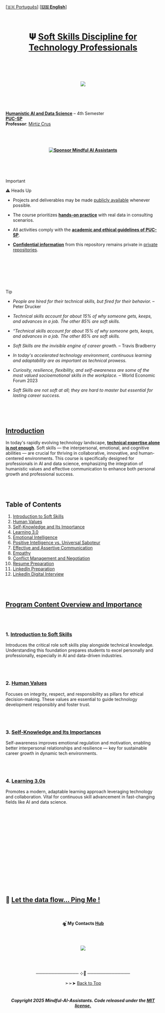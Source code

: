 

<br>
 
 
 \[[🇧🇷 Português](README.pt_BR.md)\] \[**[🇺🇸 English](README.md)**\]


<br>


# <p align="center">  𝚿 [Soft Skills Discipline for Technology Professionals]()

<br><br><br>


<p align="center">
   <img src="https://github.com/user-attachments/assets/791a69e2-d09a-429f-9257-f6667fff5c04 ">
 </p>

<br><br><br>


[**Humanistic AI and Data Science**]() – 4th Semester  
[**PUC-SP**]()   
**Professor**: [Mirtiz Crus]()


<br><br>




#### <p align="center"> [![Sponsor Mindful AI Assistants](https://img.shields.io/badge/Sponsor-%C2%B7%C2%B7%C2%B7%20Mindful%20AI%20Assistants%20%C2%B7%C2%B7%C2%B7-brightgreen?logo=GitHub)](https://github.com/sponsors/Mindful-AI-Assistants)



<!--Confidentiality Statement-->

<br><br><br>


> [!IMPORTANT]
>
> ⚠️ Heads Up 
>
> * Projects and deliverables may be made [publicly available]() whenever possible.
>
> * The course prioritizes [**hands-on practice**]() with real data in consulting scenarios.
>
> *  All activities comply with the [**academic and ethical guidelines of PUC-SP**]().
>
> * [**Confidential information**]() from this repository remains private in [private repositories]().
>
>  

<br>

#  

<br><br>

<!--End-->


> [!TIP]
>
>  * *People are hired for their technical skills, but fired for their behavior.* – Peter Drucker
> 
>  * *Technical skills account for about 15% of why someone gets, keeps, and advances in a job. The other 85% are soft skills.*  
>
>  * *“Technical skills account for about 15% of why someone gets, keeps, and advances in a job. The other 85% are soft skills.*
>
>   * *Soft Skills are the invisible engine of career growth.* – Travis Bradberry
>
>   * *In today's accelerated technology environment, continuous learning and adaptability are as important as technical prowess.*
>
>  * *Curiosity, resilience, flexibility, and self-awareness are some of the most valued socioemotional skills in the workplace.* – World Economic Forum 2023
>
>  * *Soft Skills are not soft at all; they are hard to master but essential for lasting career success.*
>


<br><br><br>

<!--End-->



## [Introduction]()

In today's rapidly evolving technology landscape, [**technical expertise alone is not enough**](). Soft skills — the interpersonal, emotional, and cognitive abilities — are crucial for thriving in collaborative, innovative, and human-centered environments. This course is specifically designed for professionals in AI and data science, emphasizing the integration of humanistic values and effective communication to enhance both personal growth and professional success.


<br><br>



## Table of Contents

1. [Introduction to Soft Skills](#1-introduction-to-soft-skills)
2. [Human Values](#2-human-values)
3. [Self-Knowledge and Its Importance](#3-self-knowledge-and-its-importance)
4. [Learning 3.0](#4-learning-30)
5. [Emotional Intelligence](#5-emotional-intelligence)
6. [Positive Intelligence vs. Universal Saboteur](#6-positive-intelligence-vs-universal-saboteur)
7. [Effective and Assertive Communication](#7-effective-and-assertive-communication)
8. [Empathy](#8-empathy)
9. [Conflict Management and Negotiation](#9-conflict-management-and-negotiation)
10. [Resume Preparation](#10-resume-preparation)
11. [LinkedIn Preparation](#11-linkedin-preparation)
12. [LinkedIn Digital Interview](#12-linkedin-digital-interview)


<br><br>


## [Program Content Overview and Importance]()

<br><br>

### 1. [Introduction to Soft Skills]()

Introduces the critical role soft skills play alongside technical knowledge. Understanding this foundation prepares students to excel personally and professionally, especially in AI and data-driven industries.


<br><br>


### 2. [Human Values]()

Focuses on integrity, respect, and responsibility as pillars for ethical decision-making. These values are essential to guide technology development responsibly and foster trust.


<br><br>


### 3. [Self-Knowledge and Its Importances]()

Self-awareness improves emotional regulation and motivation, enabling better interpersonal relationships and resilience — key for sustainable career growth in dynamic tech environments.


<br><br>


### 4. [Learning 3.0s]()

Promotes a modern, adaptable learning approach leveraging technology and collaboration. Vital for continuous skill advancement in fast-changing fields like AI and data science.


<br><br>


















<br><br>
<br><br>
<br><br>
<br><br>
<br><br>
<br><br>

## 💌 [Let the data flow... Ping Me !](mailto:fabicampanari@proton.me)

<br>


#### <p align="center">  🛸๋ My Contacts [Hub](https://linktr.ee/fabianacampanari)


<br>

### <p align="center"> <img src="https://github.com/user-attachments/assets/517fc573-7607-4c5d-82a7-38383cc0537d" />


<br><br>

<p align="center">  ────────────── ⊹🔭๋ ──────────────

<!--
<p align="center">  ────────────── 🛸๋*ੈ✩* 🔭*ੈ₊ ──────────────
-->

<br>

<p align="center"> ➣➢➤ <a href="#top">Back to Top </a>
  

  
#
 
##### <p align="center">Copyright 2025 Mindful-AI-Assistants. Code released under the  [MIT license.](https://github.com/Mindful-AI-Assistants/CDIA-Entrepreneurship-Soft-Skills-PUC-SP/blob/21961c2693169d461c6e05900e3d25e28a292297/LICENSE)




